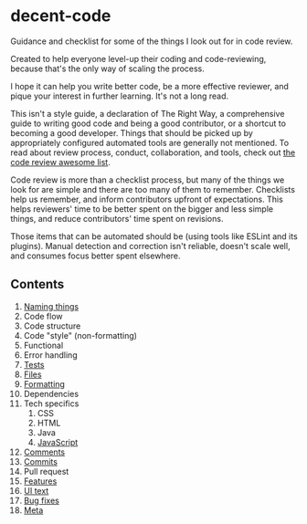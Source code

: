 # decent-code

Guidance and checklist for some of the things I look out for in code review.

Created to help everyone level-up their coding and code-reviewing, because that's the only way of scaling the process.

I hope it can help you write better code, be a more effective reviewer, and pique your interest in further learning. It's not a long read.

This isn't a style guide, a declaration of The Right Way, a comprehensive guide to writing good code and being a good contributor, or a shortcut to becoming a good developer. Things that should be picked up by appropriately configured automated tools are generally not mentioned. To read about review process, conduct, collaboration, and tools, check out [the code review awesome list](https://github.com/joho/awesome-code-review).

Code review is more than a checklist process, but many of the things we look for are simple and there are too many of them to remember. Checklists help us remember, and inform contributors upfront of expectations. This helps reviewers' time to be better spent on the bigger and less simple things, and reduce contributors' time spent on revisions.

Those items that can be automated should be (using tools like ESLint and its plugins). Manual detection and correction isn't reliable, doesn't scale well, and consumes focus better spent elsewhere.

## Contents
1. [Naming things](naming-things.md)
1. Code flow
1. Code structure
1. Code "style" (non-formatting)
1. Functional
1. Error handling
1. [Tests](tests.md)
1. [Files](files.md)
1. [Formatting](formatting.md)
1. Dependencies
1. Tech specifics
   1. CSS
   1. HTML
   1. Java
   1. [JavaScript](tech-javascript.md)
1. [Comments](comments.md)
1. [Commits](commits.md)
1. Pull request
1. [Features](features.md)
1. [UI text](ui-text.md)
1. [Bug fixes](bug-fixes.md)
1. [Meta](meta.md)
